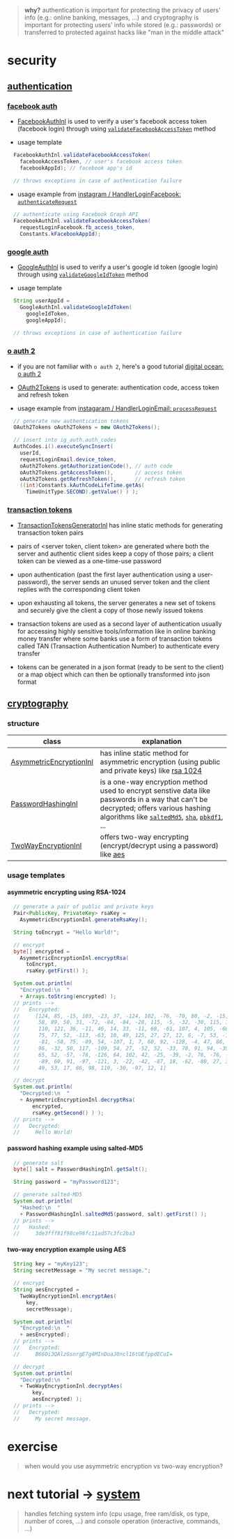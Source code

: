 
> **why?** authentication is important for protecting the privacy of users' info (e.g.: online banking, messages, ...) and cryptography is important for protecting users' info while stored (e.g.: passwords) or transferred to protected against hacks like "man in the middle attack"

# security

## [authentication](https://github.com/vangav/vos_backend/tree/master/src/com/vangav/backend/security/authentication)

### [facebook auth](https://github.com/vangav/vos_backend/tree/master/src/com/vangav/backend/security/authentication/facebook)

+ [FacebookAuthInl](https://github.com/vangav/vos_backend/blob/master/src/com/vangav/backend/security/authentication/facebook/FacebookAuthInl.java) is used to verify a user's facebook access token (facebook login) through using [`validateFacebookAccessToken`](https://github.com/vangav/vos_backend/blob/master/src/com/vangav/backend/security/authentication/facebook/FacebookAuthInl.java#L83) method

+ usage template

```java
  FacebookAuthInl.validateFacebookAccessToken(
    facebookAccessToken, // user's facebook access token
    facebookAppId); // facebook app's id
  
  // throws exceptions in case of authentication failure
```

+ usage example from [instagram / HandlerLoginFacebook: `authenticateRequest`](https://github.com/vangav/vos_instagram/blob/master/app/com/vangav/vos_instagram/controllers/login_facebook/HandlerLoginFacebook.java#L125)

```java
  // authenticate using Facebook Graph API
  FacebookAuthInl.validateFacebookAccessToken(
    requestLoginFacebook.fb_access_token,
    Constants.kFacebookAppId);
```

### [google auth](https://github.com/vangav/vos_backend/tree/master/src/com/vangav/backend/security/authentication/google)

+ [GoogleAuthInl](https://github.com/vangav/vos_backend/blob/master/src/com/vangav/backend/security/authentication/google/GoogleAuthInl.java) is used to verify a user's google id token (google login) through using [`validateGoogleIdToken`](https://github.com/vangav/vos_backend/blob/master/src/com/vangav/backend/security/authentication/google/GoogleAuthInl.java#L84) method

+ usage template

```java
  String userAppId =
    GoogleAuthInl.validateGoogleIdToken(
      googleIdToken,
      googleAppId);
  
  // throws exceptions in case of authentication failure
```

### [o auth 2](https://github.com/vangav/vos_backend/tree/master/src/com/vangav/backend/security/authentication/o_auth_2)

+ if you are not familiar with `o auth 2`, here's a good tutorial [digital ocean: o auth 2](https://www.digitalocean.com/community/tutorials/an-introduction-to-oauth-2)

+ [OAuth2Tokens](https://github.com/vangav/vos_backend/blob/master/src/com/vangav/backend/security/authentication/o_auth_2/OAuth2Tokens.java) is used to generate: authentication code, access token and refresh token

+ usage example from [instagaram / HandlerLoginEmail: `processRequest`](https://github.com/vangav/vos_instagram/blob/master/app/com/vangav/vos_instagram/controllers/login_email/HandlerLoginEmail.java#L181)

```java
  // generate new authentication tokens
  OAuth2Tokens oAuth2Tokens = new OAuth2Tokens();

  // insert into ig_auth.auth_codes
  AuthCodes.i().executeSyncInsert(
    userId,
    requestLoginEmail.device_token,
    oAuth2Tokens.getAuthorizationCode(), // auth code
    oAuth2Tokens.getAccessToken(),       // access token
    oAuth2Tokens.getRefreshToken(),      // refresh token
    ((int)Constants.kAuthCodeLifeTime.getAs(
      TimeUnitType.SECOND).getValue() ) );
```

### [transaction tokens](https://github.com/vangav/vos_backend/blob/master/src/com/vangav/backend/security/authentication/transaction_tokens/TransactionTokensGeneratorInl.java)

+ [TransactionTokensGeneratorInl](https://github.com/vangav/vos_backend/blob/master/src/com/vangav/backend/security/authentication/transaction_tokens/TransactionTokensGeneratorInl.java) has inline static methods for generating transaction token pairs

+ pairs of <server token, client token> are generated where both the server and authentic client sides keep a copy of those pairs; a client token can be viewed as a one-time-use password

+ upon authentication (past the first layer authentication using a user-password), the server sends an unused server token and the client replies with the corresponding client token

+ upon exhausting all tokens, the server generates a new set of tokens and securely give the client a copy of those newly issued tokens

+ transaction tokens are used as a second layer of authentication usually for accessing highly sensitive tools/information like in online banking money transfer where some banks use a form of transaction tokens called TAN (Transaction Authentication Number) to authenticate every transfer

+ tokens can be generated in a json format (ready to be sent to the client) or a map object which can then be optionally transformed into json format

## [cryptography](https://github.com/vangav/vos_backend/tree/master/src/com/vangav/backend/security/cryptography)

### structure

| class | explanation |
| ----- | ----------- |
| [AsymmetricEncryptionInl](https://github.com/vangav/vos_backend/blob/master/src/com/vangav/backend/security/cryptography/AsymmetricEncryptionInl.java) | has inline static method for asymmetric encryption (using public and private keys) like [rsa 1024](https://en.wikipedia.org/wiki/RSA_(cryptosystem)) |
| [PasswordHashingInl](https://github.com/vangav/vos_backend/blob/master/src/com/vangav/backend/security/cryptography/PasswordHashingInl.java) | is a one-way encryption method used to encrypt senstive data like passwords in a way that can't be decrypted; offers various hashing algorithms like [`saltedMd5`](https://github.com/vangav/vos_backend/blob/master/src/com/vangav/backend/security/cryptography/PasswordHashingInl.java#L142), [`sha`](https://github.com/vangav/vos_backend/blob/master/src/com/vangav/backend/security/cryptography/PasswordHashingInl.java#L234), [`pbkdf1`](https://github.com/vangav/vos_backend/blob/master/src/com/vangav/backend/security/cryptography/PasswordHashingInl.java#L307), ... |
| [TwoWayEncryptionInl](https://github.com/vangav/vos_backend/blob/master/src/com/vangav/backend/security/cryptography/TwoWayEncryptionInl.java) | offers two-way encrypting (encrypt/decrypt using a password) like [aes](https://en.wikipedia.org/wiki/Advanced_Encryption_Standard) |

### usage templates

#### asymmetric encrypting using RSA-1024

```java
  // generate a pair of public and private keys
  Pair<PublicKey, PrivateKey> rsaKey =
    AsymmetricEncryptionInl.generateRsaKey();

  String toEncrypt = "Hello World!";

  // encrypt
  byte[] encrypted =
    AsymmetricEncryptionInl.encryptRsa(
      toEncrypt,
      rsaKey.getFirst() );

  System.out.println(
    "Encrypted:\n  "
    + Arrays.toString(encrypted) );
  // prints -->
  //   Encrypted:
  //     [124, 85, -15, 103, -23, 37, -124, 102, -76, -70, 80, -2, -15, 71,
  //      58, 89, 50, 31, -72, -84, -84, -28, 115, -5, -32, -30, 115, 14, 46,
  //      110, 121, 36, -11, 46, 14, 33, -11, 68, -61, 107, 4, 105, -66, 94,
  //      75, 77, 52, -113, -63, 10, 49, 125, 27, 27, 12, 6, -7, 53, -123,
  //      -81, -58, 75, -89, 54, -107, 1, 7, 60, 92, -128, -4, 47, 86, 106,
  //      96, -32, 50, 117, -109, 54, 27, -52, 52, -33, 70, 91, 94, -39, 69,
  //      65, 52, -57, -76, -126, 64, 102, 42, -25, -39, -2, 78, -76, -62,
  //      -89, 60, 91, -97, -121, 3, -22, -42, -87, 18, -62, -80, 27, 37, 83,
  //      49, 53, 17, 86, 98, 110, -30, -97, 12, 1]

  // decrypt
  System.out.println(
    "Decrypted:\n  "
    + AsymmetricEncryptionInl.decryptRsa(
        encrypted,
        rsaKey.getSecond() ) );
  // prints -->
  //   Decrypted:
  //     Hello World!
```

#### password hashing example using salted-MD5

```java
  // generate salt
  byte[] salt = PasswordHashingInl.getSalt();

  String password = "myPassword123";

  // generate salted-MD5
  System.out.println(
    "Hashed:\n  "
    + PasswordHashingInl.saltedMd5(password, salt).getFirst() );
  // prints -->
  //   Hashed:
  //     3de3fff81f98ce98fc11ad57c3fc2ba3
```

#### two-way encryption example using AES

```java
  String key = "myKey123";
  String secretMessage = "My secret message.";

  // encrypt
  String aesEncrypted =
    TwoWayEncryptionInl.encryptAes(
      key,
      secretMessage);

  System.out.println(
    "Encrypted:\n  "
    + aesEncrypted);
  // prints -->
  //   Encrypted:
  //     B66Oi3QAlzGsnrgE7g4MInDuaJ0ncl16tUEfppdECuI=

  // decrypt
  System.out.println(
    "Decrypted:\n  "
    + TwoWayEncryptionInl.decryptAes(
        key,
        aesEncrypted) );
  // prints -->
  //   Decrypted:
  //     My secret message.
```

# exercise

> when would you use asymmetric encryption vs two-way encryption?

# next tutorial -> [system](https://github.com/vangav/vos_backend/tree/master/src/com/vangav/backend/system)
> handles fetching system info (cpu usage, free ram/disk, os type, number of cores, ...) and console operation (interactive, commands, ...)
